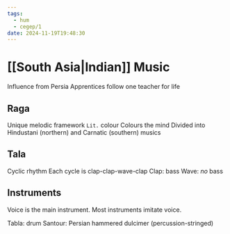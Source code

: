 ```yaml
---
tags:
  - hum
  - cegep/1
date: 2024-11-19T19:48:30
---
```


# [[South Asia|Indian]] Music

Influence from Persia
Apprentices follow one teacher for life

## Raga

Unique melodic framework
`Lit.` colour
Colours the mind
Divided into Hindustani (northern) and Carnatic (southern) musics

## Tala

Cyclic rhythm
Each cycle is clap-clap-wave-clap
Clap: bass
Wave: *no* bass

## Instruments

Voice is the main instrument.
Most instruments imitate voice.

Tabla: drum
Santour: Persian hammered dulcimer (percussion-stringed)
